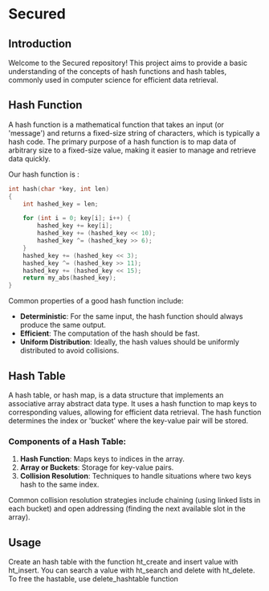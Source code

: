 <h1>Secured</h1>

<h2 id="introduction">Introduction</h2>

<p>Welcome to the Secured repository! This project aims to provide a basic understanding of the
    concepts of hash functions and hash tables, commonly used in computer science for efficient data
    retrieval.</p>

<h2 id="hash-function">Hash Function</h2>

<p>A hash function is a mathematical function that takes an input (or 'message') and returns a fixed-size string of
    characters, which is typically a hash code. The primary purpose of a hash function is to map data of arbitrary
    size to a fixed-size value, making it easier to manage and retrieve data quickly.</p>

<p>Our hash function is :</p>
    
```c
int hash(char *key, int len)
{
    int hashed_key = len;

    for (int i = 0; key[i]; i++) {
        hashed_key += key[i];
        hashed_key += (hashed_key << 10);
        hashed_key ^= (hashed_key >> 6);
    }
    hashed_key += (hashed_key << 3);
    hashed_key ^= (hashed_key >> 11);
    hashed_key += (hashed_key << 15);
    return my_abs(hashed_key);
}
```

<p>Common properties of a good hash function include:</p>
<ul>
    <li><strong>Deterministic</strong>: For the same input, the hash function should always produce the same
        output.</li>
    <li><strong>Efficient</strong>: The computation of the hash should be fast.</li>
    <li><strong>Uniform Distribution</strong>: Ideally, the hash values should be uniformly distributed to avoid
        collisions.</li>
</ul>

<h2 id="hash-table">Hash Table</h2>

<p>A hash table, or hash map, is a data structure that implements an associative array abstract data type. It uses a
    hash function to map keys to corresponding values, allowing for efficient data retrieval. The hash function
    determines the index or 'bucket' where the key-value pair will be stored.</p>

<h3>Components of a Hash Table:</h3>

<ol>
    <li><strong>Hash Function</strong>: Maps keys to indices in the array.</li>
    <li><strong>Array or Buckets</strong>: Storage for key-value pairs.</li>
    <li><strong>Collision Resolution</strong>: Techniques to handle situations where two keys hash to the same
        index.</li>
</ol>

<p>Common collision resolution strategies include chaining (using linked lists in each bucket) and open addressing
    (finding the next available slot in the array).</p>

<h2 id="usage">Usage</h2>

<p>Create an hash table with the function ht_create and insert value with ht_insert. You can search a value with ht_search and delete with ht_delete. To free the hastable, use delete_hashtable function</p>
